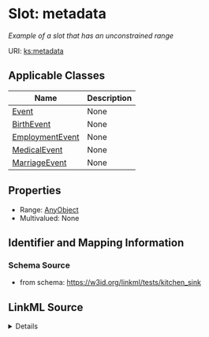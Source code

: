 # Slot: metadata
_Example of a slot that has an unconstrained range_


URI: [ks:metadata](https://w3id.org/linkml/tests/kitchen_sink/metadata)



<!-- no inheritance hierarchy -->




## Applicable Classes

| Name | Description |
| --- | --- |
[Event](Event.md) | None
[BirthEvent](BirthEvent.md) | None
[EmploymentEvent](EmploymentEvent.md) | None
[MedicalEvent](MedicalEvent.md) | None
[MarriageEvent](MarriageEvent.md) | None






## Properties

* Range: [AnyObject](AnyObject.md)
* Multivalued: None







## Identifier and Mapping Information







### Schema Source


* from schema: https://w3id.org/linkml/tests/kitchen_sink




## LinkML Source

<details>
```yaml
name: metadata
description: Example of a slot that has an unconstrained range
from_schema: https://w3id.org/linkml/tests/kitchen_sink
rank: 1000
alias: metadata
domain_of:
- Event
range: AnyObject

```
</details>